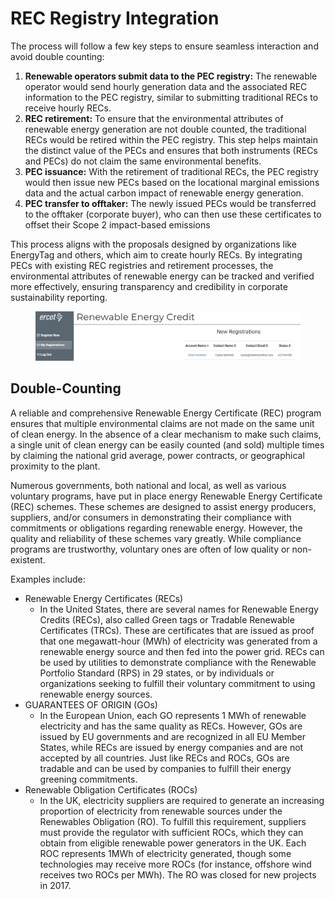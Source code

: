 # REC Registry Integration

The process will follow a few key steps to ensure seamless interaction and avoid double counting:

1. **Renewable operators submit data to the PEC registry:** The renewable operator would send hourly generation data and the associated REC information to the PEC registry, similar to submitting traditional RECs to receive hourly RECs.
2. **REC retirement:** To ensure that the environmental attributes of renewable energy generation are not double counted, the traditional RECs would be retired within the PEC registry. This step helps maintain the distinct value of the PECs and ensures that both instruments (RECs and PECs) do not claim the same environmental benefits.
3. **PEC issuance:** With the retirement of traditional RECs, the PEC registry would then issue new PECs based on the locational marginal emissions data and the actual carbon impact of renewable energy generation.
4. **PEC transfer to offtaker:** The newly issued PECs would be transferred to the offtaker (corporate buyer), who can then use these certificates to offset their Scope 2 impact-based emissions

This process aligns with the proposals designed by organizations like EnergyTag and others, which aim to create hourly RECs. By integrating PECs with existing REC registries and retirement processes, the environmental attributes of renewable energy can be tracked and verified more effectively, ensuring transparency and credibility in corporate sustainability reporting.

<figure><img src="../../.gitbook/assets/image (70).png" alt=""><figcaption></figcaption></figure>

## Double-Counting

A reliable and comprehensive Renewable Energy Certificate (REC) program ensures that multiple environmental claims are not made on the same unit of clean energy. In the absence of a clear mechanism to make such claims, a single unit of clean energy can be easily counted (and sold) multiple times by claiming the national grid average, power contracts, or geographical proximity to the plant.

Numerous governments, both national and local, as well as various voluntary programs, have put in place energy Renewable Energy Certificate (REC) schemes. These schemes are designed to assist energy producers, suppliers, and/or consumers in demonstrating their compliance with commitments or obligations regarding renewable energy. However, the quality and reliability of these schemes vary greatly. While compliance programs are trustworthy, voluntary ones are often of low quality or non-existent.

Examples include:

* Renewable Energy Certificates (RECs)
  * In the United States, there are several names for Renewable Energy Credits (RECs), also called Green tags or Tradable Renewable Certificates (TRCs). These are certificates that are issued as proof that one megawatt-hour (MWh) of electricity was generated from a renewable energy source and then fed into the power grid. RECs can be used by utilities to demonstrate compliance with the Renewable Portfolio Standard (RPS) in 29 states, or by individuals or organizations seeking to fulfill their voluntary commitment to using renewable energy sources.
* GUARANTEES OF ORIGIN (GOs)
  * In the European Union, each GO represents 1 MWh of renewable electricity and has the same quality as RECs. However, GOs are issued by EU governments and are recognized in all EU Member States, while RECs are issued by energy companies and are not accepted by all countries. Just like RECs and ROCs, GOs are tradable and can be used by companies to fulfill their energy greening commitments.
* Renewable Obligation Certificates (ROCs)
  * In the UK, electricity suppliers are required to generate an increasing proportion of electricity from renewable sources under the Renewables Obligation (RO). To fulfill this requirement, suppliers must provide the regulator with sufficient ROCs, which they can obtain from eligible renewable power generators in the UK. Each ROC represents 1MWh of electricity generated, though some technologies may receive more ROCs (for instance, offshore wind receives two ROCs per MWh). The RO was closed for new projects in 2017.

